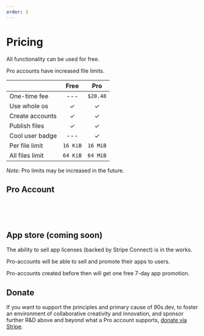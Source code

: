 ```yaml
---
order: 3
---
```


# Pricing

All functionality can be used for free.

Pro accounts have increased file limits.

|                 |   Free   |   Pro    |
| --------------- | :------: | :------: |
| One-time fee    |   ---    | `$20.48` |
| Use whole os    |    ✓     |    ✓     |
| Create accounts |    ✓     |    ✓     |
| Publish files   |    ✓     |    ✓     |
| Cool user badge |   ---    |    ✓     |
| Per file limit  | `16 KiB` | `16 MiB` |
| All files limit | `64 KiB` | `64 MiB` |

*Note:* Pro limits may be increased in the future.


## Pro Account

<script src='/script/pricing.js' type='module'></script>

<div id='upgrade-container'>
  <p>&nbsp;</p>
  <p>&nbsp;</p>
</div>


## App store (coming soon)

The ability to sell app licenses (backed by Stripe Connect) is in the works.

Pro-accounts will be able to sell and promote their apps to users.

Pro-accounts created before then will get one free 7-day app promotion.


## Donate

If you want to support the principles and primary cause of 90s.dev,
to foster an environment of collaborative creativity and innovation,
and sponsor further R&D above and beyond what a Pro account supports,
[donate via Stripe](https://donate.stripe.com/6oE17Q2LmcS6fOo002).
